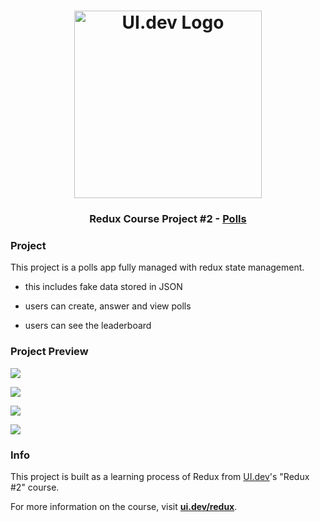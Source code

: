 <h1 align="center">
  <a href="https://ui.dev">
    <img
      src="https://ui.dev/images/logos/ui.png"
      alt="UI.dev Logo" width="300" />
  </a>
  <br />
</h1>

<h3 align="center">Redux Course Project #2 - <a href="https://polls-chi.vercel.app/">Polls</a></h3>



### Project

This project is a polls app fully managed with redux state management.

- this includes fake data stored in JSON

- users can create, answer and view polls

- users can see the leaderboard


### Project Preview

![](https://user-images.githubusercontent.com/2933430/81010664-d78baf00-8e13-11ea-855e-359382ee9be9.png)

![](https://user-images.githubusercontent.com/2933430/81010657-d5c1eb80-8e13-11ea-9722-970250dcddec.png)

![](https://user-images.githubusercontent.com/2933430/81010652-d2c6fb00-8e13-11ea-8fa2-188b87f15db0.png)

![](https://user-images.githubusercontent.com/2933430/81010661-d65a8200-8e13-11ea-8db2-4571602b9fa1.png)

### Info

This project is built as a learning process of Redux from [UI.dev](https://ui.dev)'s "Redux #2" course.

For more information on the course, visit __[ui.dev/redux](https://ui.dev/redux/)__.
